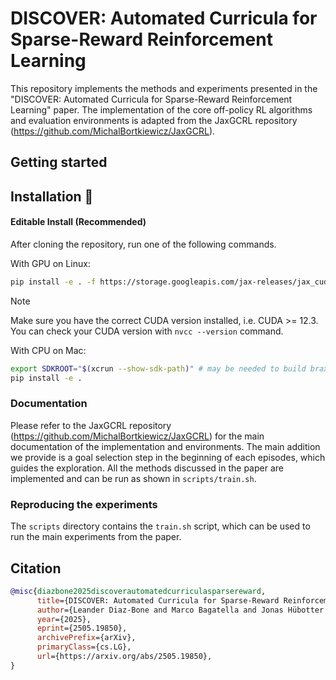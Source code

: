 # DISCOVER: Automated Curricula for Sparse-Reward Reinforcement Learning

This repository implements the methods and experiments presented in the "DISCOVER: Automated Curricula for Sparse-Reward Reinforcement Learning" paper.
The implementation of the core off-policy RL algorithms and evaluation environments is adapted from the JaxGCRL repository (https://github.com/MichalBortkiewicz/JaxGCRL).

## Getting started

## Installation 📂

#### Editable Install (Recommended)

After cloning the repository, run one of the following commands.

With GPU on Linux:
```bash
pip install -e . -f https://storage.googleapis.com/jax-releases/jax_cuda_releases.html
```

> [!NOTE]  
> Make sure you have the correct CUDA version installed, i.e. CUDA >= 12.3.
> You can check your CUDA version with `nvcc --version` command.

With CPU on Mac:
```bash
export SDKROOT="$(xcrun --show-sdk-path)" # may be needed to build brax dependencies
pip install -e . 
```


### Documentation

Please refer to the JaxGCRL repository (https://github.com/MichalBortkiewicz/JaxGCRL) for the main documentation of the implementation and environments. The main addition we provide is a goal selection step in the beginning of each episodes, which guides the exploration. All the methods discussed in the paper are implemented and can be run as shown in `scripts/train.sh`.

### Reproducing the experiments

The `scripts` directory contains the `train.sh` script, which can be used to run the main experiments from the paper.

## Citation

```bibtex
@misc{diazbone2025discoverautomatedcurriculasparsereward,
      title={DISCOVER: Automated Curricula for Sparse-Reward Reinforcement Learning}, 
      author={Leander Diaz-Bone and Marco Bagatella and Jonas Hübotter and Andreas Krause},
      year={2025},
      eprint={2505.19850},
      archivePrefix={arXiv},
      primaryClass={cs.LG},
      url={https://arxiv.org/abs/2505.19850}, 
}
```
